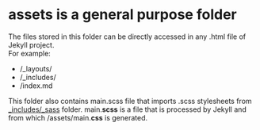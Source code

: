 # assets is a general purpose folder
The files stored in this folder can be directly accessed in any .html file of Jekyll project.
<br>For example:
 * /_layouts/
 * /_includes/
 * /index.md

This folder also contains main.scss file that imports .scss stylesheets from [_includes/_sass](/_includes/_sass) folder.
main.**scss** is a file that is processed by Jekyll and from which /assets/main.**css** is generated.

